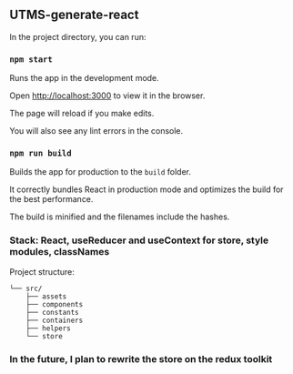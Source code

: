 ## UTMS-generate-react

In the project directory, you can run:

### `npm start`

Runs the app in the development mode.<br>

Open [http://localhost:3000](http://localhost:3000) to view it in the browser.

The page will reload if you make edits.<br>

You will also see any lint errors in the console.

### `npm run build`

Builds the app for production to the `build` folder.<br>

It correctly bundles React in production mode and optimizes the build for the best performance.

The build is minified and the filenames include the hashes.<br>

### **Stack: React, useReducer and useContext for store, style modules, classNames**

Project structure:

```
└── src/
	├── assets
	├── components
	├── constants
	├── containers
	├── helpers
	└── store

```

### In the future, I plan to rewrite the store on the redux toolkit
